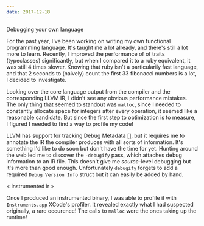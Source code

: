 ```yaml
---
date: 2017-12-18
---
```


Debugging your own language

For the past year, I've been working on writing my own functional programming language. It's taught me a lot already, and there's still a lot more to learn. Recently, I improved the performance of of traits (typeclasses) significantly, but when I compared it to a ruby equivalent, it was still 4 times slower. Knowing that ruby isn't a particularily fast language, and that 2 seconds to (naively) count the first 33 fibonacci numbers is a lot, I decided to investigate.

Looking over the core language output from the compiler and the corresponding LLVM IR, I didn't see any obvious performance mistakes. The only thing that seemed to standout was `malloc`, since I needed to constantly allocate space for integers after every operation, it seemed like a reasonable candidate. But since the first step to optimization is to measure, I figured I needed to find a way to profile my code!

LLVM has support for tracking Debug Metadata [], but it requires me to annotate the IR the compiler produces with all sorts of information. It's something I'd like to do soon but don't have the time for yet. Hunting around the web led me to discover the `-debugify` pass, which attaches debug information to an IR file. This doesn't give me _source_-level debugging but it's more than good enough. Unfortunately `debugify` forgets to add a required `Debug Version Info` struct but it can easily be added by hand.

< instrumented ir >

Once I produced an instrumented binary, I was able to profile it with `Instruments.app` XCode's profiler. It revealed exactly what I had suspected originally, a rare occurence! The calls to `malloc` were the ones taking up the runtime!

